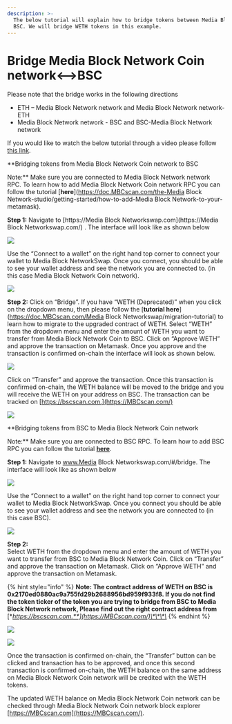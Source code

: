 ```yaml
---
description: >-
  The below tutorial will explain how to bridge tokens between Media Block Network Coin and
  BSC. We will bridge WETH tokens in this example.
---
```


# Bridge Media Block Network Coin network&lt;--&gt;BSC

Please note that the bridge works in the following directions

* ETH – Media Block Network network and Media Block Network network-ETH
* Media Block Network network - BSC and BSC-Media Block Network network

If you would like to watch the below tutorial through a video please follow [this link](https://www.youtube.com/watch?v=l17K6mu1uM4).

**Bridging tokens from Media Block Network Coin network to BSC  
  
Note:** Make sure you are connected to Media Block Network network RPC. To learn how to add Media Block Network Coin network RPC you can follow the tutorial [**here**](https://doc.MBCscan.com/the-Media Block Network-studio/getting-started/how-to-add-Media Block Network-to-your-metamask).

**Step 1:** Navigate to [https://Media Block Networkswap.com](https://Media Block Networkswap.com/) . The interface will look like as shown below  


![](../.gitbook/assets/0%20%2810%29.png)

Use the “Connect to a wallet” on the right hand top corner to connect your wallet to Media Block NetworkSwap. Once you connect, you should be able to see your wallet address and see the network you are connected to. \(in this case Media Block Network Coin network\).

![](../.gitbook/assets/1%20%2814%29.png)

**Step 2:** Click on “Bridge”. If you have “WETH \(Deprecated\)” when you click on the dropdown menu, then please follow the [**tutorial here**](https://doc.MBCscan.com/Media Block Networkswap/migration-tutorial) to learn how to migrate to the upgraded contract of WETH. Select “WETH” from the dropdown menu and enter the amount of WETH you want to transfer from Media Block Network Coin to BSC. Click on “Approve WETH” and approve the transaction on Metamask. Once you approve and the transaction is confirmed on-chain the interface will look as shown below.

![](../.gitbook/assets/2%20%2814%29.png)

Click on “Transfer” and approve the transaction. Once this transaction is confirmed on-chain, the WETH balance will be moved to the bridge and you will receive the WETH on your address on BSC. The transaction can be tracked on [https://bscscan.com.](https://MBCscan.com/)

![](../.gitbook/assets/3%20%2812%29.png)

**Bridging tokens from BSC to Media Block Network Coin network  
  
Note:** Make sure you are connected to BSC RPC. To learn how to add BSC RPC you can follow the tutorial [**here**](https://academy.binance.com/en/articles/connecting-metamask-to-binance-smart-chain).

**Step 1:** Navigate to www.Media Block Networkswap.com/\#/bridge. The interface will look like as shown below

![](../.gitbook/assets/4%20%2812%29.png)

Use the “Connect to a wallet” on the right hand top corner to connect your wallet to Media Block NetworkSwap. Once you connect you should be able to see your wallet address and see the network you are connected to \(in this case BSC\).

![](../.gitbook/assets/5%20%2810%29.png)

**Step 2:**  
Select WETH from the dropdown menu and enter the amount of WETH you want to transfer from BSC to Media Block Network Coin. Click on “Transfer” and approve the transaction on Metamask. Click on “Approve WETH” and approve the transaction on Metamask.

{% hint style="info" %}
**Note: The contract address of WETH on BSC is 0x2170ed0880ac9a755fd29b2688956bd959f933f8. If you do not find the token ticker of the token you are trying to bridge from BSC to Media Block Network network, Please find out the right contract address from** [**https://bscscan.com.**](https://MBCscan.com/)\*\*\*\*
{% endhint %}

![](../.gitbook/assets/6%20%289%29.png)

![](../.gitbook/assets/7%20%285%29.png)

Once the transaction is confirmed on-chain, the “Transfer” button can be clicked and transaction has to be approved, and once this second transaction is confirmed on-chain, the WETH balance on the same address on Media Block Network Coin network will be credited with the WETH tokens.

The updated WETH balance on Media Block Network Coin network can be checked through Media Block Network Coin network block explorer [https://MBCscan.com](https://MBCscan.com/).

